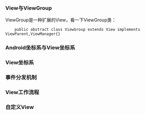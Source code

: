 ### View与ViewGroup
ViewGroup是一种扩展的View，看一下ViewGroup类：

        public abstract class ViewGroup extends View implements ViewParent,ViewManager{}

### Android坐标系与View坐标系

### View坐标系

### 事件分发机制

### View工作流程

### 自定义View

